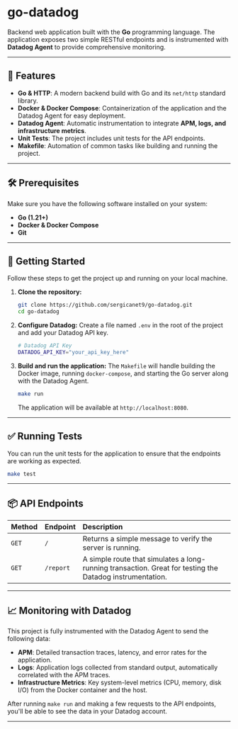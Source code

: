 # go-datadog

Backend web application built with the **Go** programming language. The application exposes two simple RESTful endpoints and is instrumented with **Datadog Agent** to provide comprehensive monitoring.

---

## 🚀 Features

* **Go & HTTP**: A modern backend build with Go and its `net/http` standard library.
* **Docker & Docker Compose**: Containerization of the application and the Datadog Agent for easy deployment.
* **Datadog Agent**: Automatic instrumentation to integrate **APM, logs, and infrastructure metrics**.
* **Unit Tests**: The project includes unit tests for the API endpoints.
* **Makefile**: Automation of common tasks like building and running the project.

---

## 🛠️ Prerequisites

Make sure you have the following software installed on your system:

* **Go (1.21+)**
* **Docker & Docker Compose**
* **Git**

---

## 🏁 Getting Started

Follow these steps to get the project up and running on your local machine.

1.  **Clone the repository:**

    ```bash
    git clone https://github.com/sergicanet9/go-datadog.git
    cd go-datadog
    ```

2.  **Configure Datadog:**
    Create a file named `.env` in the root of the project and add your Datadog API key.

    ```bash
    # Datadog API Key
    DATADOG_API_KEY="your_api_key_here"
    ```

3.  **Build and run the application:**
    The `Makefile` will handle building the Docker image, running `docker-compose`, and starting the Go server along with the Datadog Agent.

    ```bash
    make run
    ```

    The application will be available at `http://localhost:8080`.

---

## ✅ Running Tests

You can run the unit tests for the application to ensure that the endpoints are working as expected.

```bash
make test
```

---

## 📦 API Endpoints

| Method | Endpoint | Description |
| :----- | :------- | :---------- |
| `GET` | `/` | Returns a simple message to verify the server is running. |
| `GET` | `/report` | A simple route that simulates a long-running transaction. Great for testing the Datadog instrumentation. |

---

## 📈 Monitoring with Datadog

This project is fully instrumented with the Datadog Agent to send the following data:

* **APM**: Detailed transaction traces, latency, and error rates for the application.
* **Logs**: Application logs collected from standard output, automatically correlated with the APM traces.
* **Infrastructure Metrics**: Key system-level metrics (CPU, memory, disk I/O) from the Docker container and the host.

After running `make run` and making a few requests to the API endpoints, you'll be able to see the data in your Datadog account.

---

